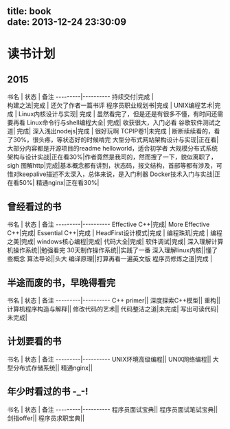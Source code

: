 title: book                                                                                                                                                                                              
date: 2013-12-24 23:30:09
---

# 读书计划 


## 2015
书名  | 状态 | 备注
---------|----------
持续交付|完成 |  
构建之法|完成 | 还欠了作者一篇书评
程序员职业规划书|完成 | 
UNIX编程艺术|完成 | 
Linux内核设计与实现| 完成 | 虽然看完了，但是还是有很多不懂，有时间还需要再看
Linux命令行与shell编程大全| 完成| 收获很大，入门必看
谷歌软件测试之道| 完成| 
深入浅出nodejs|完成 | 很好玩啊
TCPIP卷1|未完成 | 断断续续看的，看了30%，很头疼，等状态好的时候啃完
大型分布式网站架构设计与实现|正在看|大部分内容都是开源项目的readme helloworld，适合初学者
大规模分布式系统架构与设计实战|正在看30%|作者竟然是我司的，然而搜了一下，貌似离职了，sigh
图解http|完成|基本概念都有讲到，状态码，报文结构，首部等都有涉及，可惜对keepalive描述不太深入，总体来说，是入门利器
Docker技术入门与实战|正在看50%| 
精通nginx|正在看30%| 


## 曾经看过的书

书名  | 状态 | 备注
---------|----------
Effective C++|完成|
More Effective C++|完成|
Essential C++|完成 |
HeadFirst设计模式|完成 |
编程珠玑|完成 |
编程之美|完成|
windows核心编程|完成|
代码大全|完成|
软件调试|完成|
深入理解计算机操作系统||勉强看完
30天制作操作系统||实践了一番
深入理解linux内核||懂了些概念
算法导论||头大
编译原理||打算再看一遍英文版
程序员修炼之道|完成 | 

## 半途而废的书，早晚得看完
书名  | 状态 | 备注
---------|----------
C++ primer||
深度探索C++模型||
重构||
计算机程序构造与解释||
修改代码的艺术||
代码整洁之道|未完成|
写出可读代码|未完成|

## 计划要看的书
书名  | 状态 | 备注
---------|----------
UNIX环境高级编程||
UNIX网络编程||
大型分布式存储系统||
精通nginx||

## 年少时看过的书 -_-!
书名  | 状态 | 备注
---------|----------
程序员面试宝典||
程序员面试笔试宝典||
剑指offer||
程序员求职宝典||

